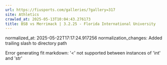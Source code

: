 ```yaml
---
url: https://fiusports.com/galleries/?gallery=317
site: Athletics
crawled_at: 2025-05-13T10:04:43.276173
title: BSB vs Merrimack | 3.2.25 - Florida International University
---
```

normalized_at: 2025-05-22T17:17:24.917256
normalization_changes: Added trailing slash to directory path

Error generating fit markdown: '<' not supported between instances of 'int' and 'str'